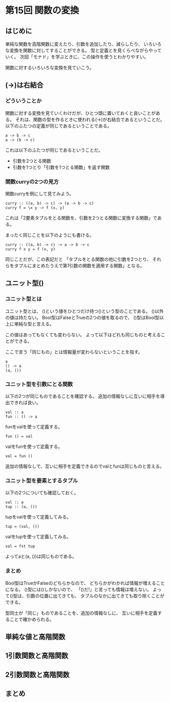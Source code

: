 第15回 関数の変換
=================

はじめに
--------

単純な関数を高階関数に変えたり、引数を追加したり、減らしたり、
いろいろな変換を関数に対してすることができる。
型と定義とを見くらべながらやっていく。
次回「モナド」を学ぶときに、この操作を使うとわかりやすい。

関数に対するいろいろな変換を見ていこう。

(->)は右結合
------------

### どういうことか

関数に対する変換を見ていくわけだが、ひとつ頭に置いておくと良いことがある。
それは、関数の型を作るときに使われる(->)が右結合であるということだ。
以下のふたつの定義が同じであるということである。

    a -> b -> c
    a -> (b -> c)

これは以下のふたつが同じであるということだ。

* 引数を2つとる関数
* 引数を1つとり「引数を1つとる関数」を返す関数

### 関数curryの2つの見方

関数curryを例にして見てみよう。

    curry :: ((a, b) -> c) -> (a -> b -> c)
    curry f = \x y -> f (x, y)

これは「2要素タプルをとる関数を、引数を2つとる関数に変換する関数」である。

まったく同じことを以下のようにも書ける。

    curry :: ((a, b) -> c) -> a -> b -> c
    curry f x y = f (x, y)

同じことだが、この表記だと
「タプルをとる関数の他に引数を2つとり、
それらをタプルにまとめたうえで第1引数の関数を適用する関数」となる。

ユニット型()
------------

### ユニット型とは

ユニット型とは、
()という値をひとつだけ持つ()という型のことである。
()以外の値は持たない。
Bool型はFalseとTrueの2つの値を取るので、
()型はBool型以上に単純な型と言える。

この値はあってもなくても変わらない。
よって以下はどれも同じものと考えることができる。

ここで言う「同じもの」とは情報量が変わらないということを指す。

    a
    () -> a
    (a, ())

### ユニット型を引数にとる関数

以下の2つが同じものであることを確認する。
追加の情報なしに互いに相手を導出できれば良い。

    val :: a
    fun :: () -> a

funをvalを使って定義する。

    fun () = val

valをfunを使って定義する。

    val = fun ()

追加の情報なしで、互いに相手を定義できるのでvalとfunは同じものと言える。

### ユニット型を要素とするタプル

以下の2つについても確認しておく。

    val :: a
    tup :: (a, ())

tupをvalを使って定義してみる。

    tup = (val, ())

valをtupを使って定義してみる。

    val = fst tup

よってaと(a, ())は同じものである。

### まとめ

Bool型はTrueかFalseのどちらかなので、
どちらかがわかれば情報が増えることになる。
()型には()しかないので、
「()だ!」と言っても情報は増えない。
よって()型は、引数の位置に出てきても、
タプルのなかに出てきても取り除くことができる。

型同士が「同じ」ものであることを、追加の情報なしに、
互いに相手を定義することで確かめられる。

単純な値と高階関数
------------------

1引数関数と高階関数
-------------------

2引数関数と高階関数
-------------------

まとめ
------
